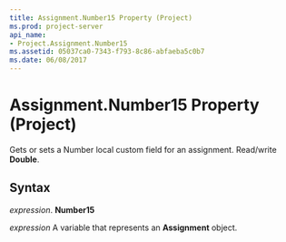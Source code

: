 ```yaml
---
title: Assignment.Number15 Property (Project)
ms.prod: project-server
api_name:
- Project.Assignment.Number15
ms.assetid: 05037ca0-7343-f793-8c86-abfaeba5c0b7
ms.date: 06/08/2017
---
```



# Assignment.Number15 Property (Project)

Gets or sets a Number local custom field for an assignment. Read/write **Double**.


## Syntax

 _expression_. **Number15**

 _expression_ A variable that represents an **Assignment** object.


